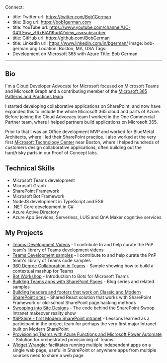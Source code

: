 Connect:
  - title: Twitter
    url: https://twitter.com/Bob1German
  - title: Blog
    url: https://bob1german.com
  - title: YouTube
    url: https://www.youtube.com/channel/UC-041LExw_vfRxBIAI1KudA?view_as=subscriber
  - title: GitHub
    url: https://github.com/BobGerman
  - title: LinkedIn
    url: https://www.linkedin.com/in/bgerman/
Image: bob-german.png
Location: Boston, MA, USA
Tags:
  - Development on Microsoft 365 with Azure
Title: Bob German
---
## Bio
I'm a Cloud Developer Advocate for Microsoft focused on Microsoft Teams and Microsoft Graph and a contributing member of the [Microsoft 365 Patterns and Practices team](https://developer.microsoft.com/en-us/microsoft-365/blogs/new-microsoft-365-patterns-and-practices-pnp-team-model-with-new-community-leads/).

I started developing collaborative applications on SharePoint, and now have expanded this to include the whole Microsoft 365 cloud and parts of Azure. Before joining the Cloud Advocacy team I worked in the One Commercial Partner team, where I helped partners build applications on Microsoft 365. 

Prior to that I was an  Office development MVP and worked for BlueMetal Architects, where I led their SharePoint practice. I also worked at the very first [Microsoft Technology Center](https://www.microsoft.com/en-us/mtc) near Boston, where I helped hundreds of customers design collaborative applications, often building out the hard/risky parts in our Proof of Concept labs.

## Technical Skills
* Microsoft Teams development
* Microsoft Graph
* SharePoint Framework
* Microsoft Bot Framework
* NodeJS development in TypeScript and ES6
* .NET Core development in C#
* Azure Active Directory
* Azure App Services, Serverless, LUIS and QnA Maker cognitive services

## My Projects

* [Teams Development Videos](https://bob1german.com/videos/) - I contribute to and help curate the PnP team's library of Teams development videos
* [Teams Development samples](https://github.com/pnp/teams-dev-samples) - I contribute to and help curate the PnP team's library of Teams code samples
* [360 Degree Collaboration in Teams](https://bob1german.com/2019/05/31/360-degree-collaboration-in-microsoft-teams/) - Sample showing how to build a contextual mashup for Teams
* [Bot Workshop](https://github.com/BobGerman/Bots) - Introduction to Bots for Microsoft Teams
* [Building Teams apps with SharePoint Pages](https://bob1german.com/2020/01/06/teams-apps-with-sharepoint1/) - Blog series and related samples
* [Building headers and footers that work on Classic and Modern SharePoint sites](https://bob1german.com/2018/03/11/building-headers-and-footers-that-work-on-classic-and-modern-sites/) - Shared React solution that works with SharePoint Framework or old-school SharePoint page hacking methods
* [Swooping into Site Designs](https://bob1german.com/2018/07/31/swooping-into-site-designs/) - The code behind the SharePoint Swoop Intranet makeover reality show
* [#SPShire - first Modern SharePoint intranet](https://bob1german.com/2017/07/16/spfxofficedocs/) - Lessons learned as a participant in the project team for perhaps the very first major Intranet built on Modern SharePoint
* [Provisioning Teams with Azure Functions and Microsoft Power Automate](https://bob1german.com/2019/03/12/provisioning-teams-with-azure-functions-and-microsoft-flow-part-1-solution-overview/) - Solution for orchestrated provisioning of Teams
* [Widget Wrangler](https://github.com/Widget-Wrangler/ww) facilitates running multiple independent apps on a single web page, useful in SharePoint or anywhere apps from multiple sources need to share a web page

